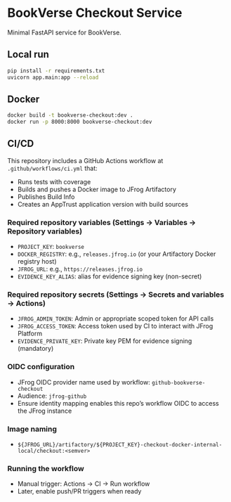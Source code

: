 # BookVerse Checkout Service

Minimal FastAPI service for BookVerse.

## Local run

```bash
pip install -r requirements.txt
uvicorn app.main:app --reload
```

## Docker

```bash
docker build -t bookverse-checkout:dev .
docker run -p 8000:8000 bookverse-checkout:dev
```

## CI/CD

This repository includes a GitHub Actions workflow at `.github/workflows/ci.yml` that:

- Runs tests with coverage
- Builds and pushes a Docker image to JFrog Artifactory
- Publishes Build Info
- Creates an AppTrust application version with build sources


### Required repository variables (Settings → Variables → Repository variables)

- `PROJECT_KEY`: `bookverse`
- `DOCKER_REGISTRY`: e.g., `releases.jfrog.io` (or your Artifactory Docker registry host)
- `JFROG_URL`: e.g., `https://releases.jfrog.io`
- `EVIDENCE_KEY_ALIAS`: alias for evidence signing key (non-secret)

### Required repository secrets (Settings → Secrets and variables → Actions)

- `JFROG_ADMIN_TOKEN`: Admin or appropriate scoped token for API calls
- `JFROG_ACCESS_TOKEN`: Access token used by CI to interact with JFrog Platform
- `EVIDENCE_PRIVATE_KEY`: Private key PEM for evidence signing (mandatory)

### OIDC configuration

- JFrog OIDC provider name used by workflow: `github-bookverse-checkout`
- Audience: `jfrog-github`
- Ensure identity mapping enables this repo’s workflow OIDC to access the JFrog instance

### Image naming

- `${JFROG_URL}/artifactory/${PROJECT_KEY}-checkout-docker-internal-local/checkout:<semver>`

### Running the workflow

- Manual trigger: Actions → CI → Run workflow
- Later, enable push/PR triggers when ready